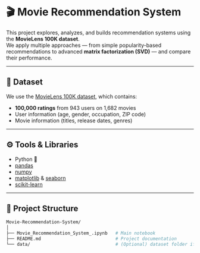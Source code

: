 # 🎬 Movie Recommendation System  

This project explores, analyzes, and builds recommendation systems using the **MovieLens 100K dataset**.  
We apply multiple approaches — from simple popularity-based recommendations to advanced **matrix factorization (SVD)** — and compare their performance.  

---

## 📂 Dataset  

We use the [MovieLens 100K dataset](https://grouplens.org/datasets/movielens/100k/), which contains:  
- **100,000 ratings** from 943 users on 1,682 movies  
- User information (age, gender, occupation, ZIP code)  
- Movie information (titles, release dates, genres)  

---

## ⚙️ Tools & Libraries  

- Python 🐍  
- [pandas](https://pandas.pydata.org/)  
- [numpy](https://numpy.org/)  
- [matplotlib](https://matplotlib.org/) & [seaborn](https://seaborn.pydata.org/)  
- [scikit-learn](https://scikit-learn.org/stable/)  

---

## 📑 Project Structure  

```bash
Movie-Recommendation-System/
│
├── Movie_Recommendation_System_.ipynb   # Main notebook
├── README.md                            # Project documentation
└── data/                                # (Optional) dataset folder if added
